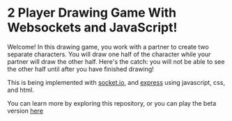 # 2 Player Drawing Game With Websockets and JavaScript!

Welcome! In this drawing game, you work with a partner to create two separate characters. You will draw one half of the character while your partner will draw the other half. Here's the catch: you will not be able to see the other half until after you have finished drawing!

This is being implemented with [socket.io](https://socket.io/), and [express](https://expressjs.com/) using javascript, css, and html.

You can learn more by exploring this repository, or you can play the beta version [here](https://salty-fjord-19131.herokuapp.com/)
